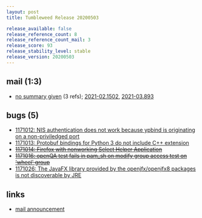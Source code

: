 ```yaml
---
layout: post
title: Tumbleweed Release 20200503

release_available: false
release_reference_count: 8
release_reference_count_mail: 3
release_score: 93
release_stability_level: stable
release_version: 20200503
---
```


## mail (1:3)

- [no summary given](https://github.com/boombatower/tumbleweed-review/issues/10) (3 refs); [2021-02.1502](https://github.com/boombatower/tumbleweed-review/issues/10), [2021-03.893](https://github.com/boombatower/tumbleweed-review/issues/10)

## bugs (5)

<!--more-->

- [1171012: NIS authentication does not work because ypbind is originating on a non-priviledged port](https://bugzilla.opensuse.org/show_bug.cgi?id=1171012)
- [1171013: Protobuf bindings for Python 3 do not include C++ extension](https://bugzilla.opensuse.org/show_bug.cgi?id=1171013)
- ~~[1171014: Firefox with nonworking Select Helper Application](https://bugzilla.opensuse.org/show_bug.cgi?id=1171014)~~
- ~~[1171016: openQA test fails in pam_sh on modify group access test on 'wheel' group](https://bugzilla.opensuse.org/show_bug.cgi?id=1171016)~~
- [1171026: The JavaFX library provided by the openjfx/openjfx8 packages is not discoverable by JRE](https://bugzilla.opensuse.org/show_bug.cgi?id=1171026)



## links

- [mail announcement](https://github.com/boombatower/tumbleweed-review/issues/10)
